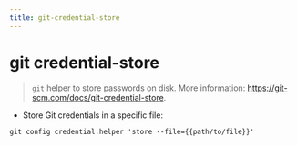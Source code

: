 ```yaml
---
title: git-credential-store
---
```

# git credential-store

> `git` helper to store passwords on disk.
> More information: <https://git-scm.com/docs/git-credential-store>.

- Store Git credentials in a specific file:

`git config credential.helper 'store --file={{path/to/file}}'`
